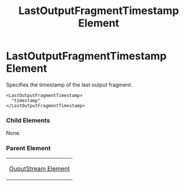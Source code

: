 ﻿---
title: LastOutputFragmentTimestamp Element
TOCTitle: LastOutputFragmentTimestamp Element
ms:assetid: 460f3bc7-6e1f-46a0-a55f-78d3e8f12c8c
ms:mtpsurl: https://msdn.microsoft.com/en-us/library/Hh547036(v=VS.90)
ms:contentKeyID: 37836877
ms.date: 05/02/2012
mtps_version: v=VS.90
---

# LastOutputFragmentTimestamp Element

Specifies the timestamp of the last output fragment.

    <LastOutputFragmentTimestamp>
      "timestamp"
    </LastOutputFragmentTimestamp>

### Child Elements

None.

### Parent Element

<table>
<colgroup>
<col style="width: 100%" />
</colgroup>
<tbody>
<tr class="odd">
<td><p><a href="ouputstream-element.md">OuputStream Element</a></p></td>
</tr>
</tbody>
</table>

